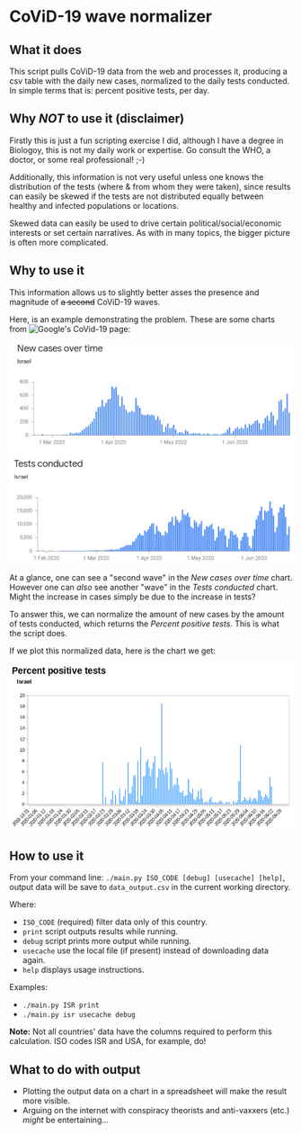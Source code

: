 # CoViD-19 wave normalizer

## What it does

This script pulls CoViD-19 data from the web and processes it, producing a csv table with the daily new cases, normalized to the daily tests conducted. In simple terms that is: percent positive tests, per day.

## Why *NOT* to use it (disclaimer)

Firstly this is just a fun scripting exercise I did, although I have a degree in Biologoy, this is not my daily work or expertise. Go consult the WHO, a doctor, or some real professional! ;-)

Additionally, this information is not very useful unless one knows the distribution of the tests (where & from whom they were taken), since results can easily be skewed if the tests are not distributed equally between healthy and infected populations or locations.

Skewed data can easily be used to drive certain political/social/economic interests or set certain narratives. As with in many topics, the bigger picture is often more complicated.

## Why to use it

This information allows us to slightly better asses the presence and magnitude of ~~a second~~ CoViD-19 waves.

Here, is an example demonstrating the problem. These are some charts from ![Google's CoVid-19 page](https://news.google.com/covid19/map):

![New cases over time & Tests conducted](negative_example.png)

At a glance, one can see a "second wave" in the *New cases over time* chart. However one can *also* see another "wave" in the *Tests conducted* chart. Might the increase in cases simply be due to the increase in tests?

To answer this, we can normalize the amount of new cases by the amount of tests conducted, which returns the *Percent positive tests*. This is what the script does.

If we plot this normalized data, here is the chart we get:

![Percent positive tests](normalized_output.png)

## How to use it

From your command line: `./main.py ISO_CODE [debug] [usecache] [help]`, output data will be save to `data_output.csv` in the current working directory.

Where:
- `ISO_CODE` (required) filter data only of this country.
- `print`    script outputs results while running.
- `debug`    script prints more output while running.
- `usecache` use the local file (if present) instead of downloading data again.
- `help`     displays usage instructions.

Examples:
- `./main.py ISR print`
- `./main.py isr usecache debug`

**Note:** Not all countries' data have the columns required to perform this calculation. ISO codes ISR and USA, for example, do!

## What to do with output

- Plotting the output data on a chart in a spreadsheet will make the result more visible.
- Arguing on the internet with conspiracy theorists and anti-vaxxers (etc.) *might* be entertaining...

